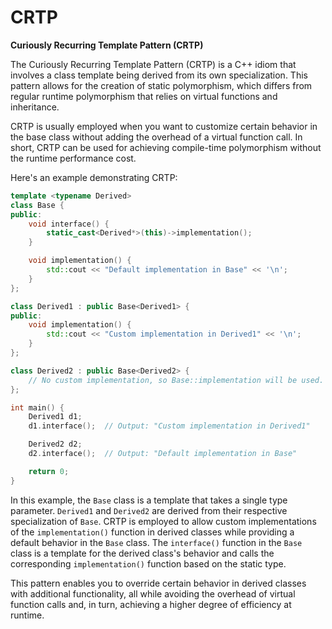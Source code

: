 # CRTP

**Curiously Recurring Template Pattern (CRTP)**

The Curiously Recurring Template Pattern (CRTP) is a C++ idiom that involves a class template being derived from its own specialization. This pattern allows for the creation of static polymorphism, which differs from regular runtime polymorphism that relies on virtual functions and inheritance.

CRTP is usually employed when you want to customize certain behavior in the base class without adding the overhead of a virtual function call. In short, CRTP can be used for achieving compile-time polymorphism without the runtime performance cost.

Here's an example demonstrating CRTP:

```cpp
template <typename Derived>
class Base {
public:
    void interface() {
        static_cast<Derived*>(this)->implementation();
    }

    void implementation() {
        std::cout << "Default implementation in Base" << '\n';
    }
};

class Derived1 : public Base<Derived1> {
public:
    void implementation() {
        std::cout << "Custom implementation in Derived1" << '\n';
    }
};

class Derived2 : public Base<Derived2> {
    // No custom implementation, so Base::implementation will be used.
};

int main() {
    Derived1 d1;
    d1.interface();  // Output: "Custom implementation in Derived1"

    Derived2 d2;
    d2.interface();  // Output: "Default implementation in Base"

    return 0;
}
```

In this example, the `Base` class is a template that takes a single type parameter. `Derived1` and `Derived2` are derived from their respective specialization of `Base`. CRTP is employed to allow custom implementations of the `implementation()` function in derived classes while providing a default behavior in the `Base` class. The `interface()` function in the `Base` class is a template for the derived class's behavior and calls the corresponding `implementation()` function based on the static type.

This pattern enables you to override certain behavior in derived classes with additional functionality, all while avoiding the overhead of virtual function calls and, in turn, achieving a higher degree of efficiency at runtime.